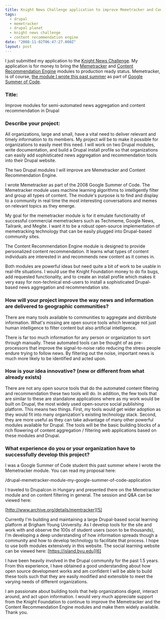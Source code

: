 ```yaml
---
title: Knight News Challenge application to improve Memetracker and Content Recommendation Engine modules
tags:
  - drupal
  - memetracker
  - drupal planet
  - knight news challenge
  - content recommendation engine
date: "2008-11-02T06:47:27.000Z"
layout: post
---
```


I just submitted my application to the [Knight News Challenge][0]. My application is for money to bring the [Memetracker][1] and [Content Recommendation Engine][2] modules to production ready status. Memetracker, is of course, [the module I wrote this past summer][3] as part of [Google Summer of Code][4].

### Title:

Improve modules for semi-automated news aggregation and content recommendation in Drupal

### Describe your project:

All organizations, large and small, have a vital need to deliver relevant and timely information to its members. My project will be to make it possible for organizations to easily meet this need. I will work on two Drupal modules, write documentation, and build a Drupal install profile so that organizations can easily add sophisticated news aggregation and recommendation tools into their Drupal website.

The two Drupal modules I will improve are Memetracker and Content Recommendation Engine.

I wrote Memetracker as part of the 2008 Google Summer of Code. The Memetracker module uses machine learning algorithms to intelligently filter and group all types of content. The module's purpose is to find and display to a community in real time the most interesting conversations and memes on relevant topics as they emerge.

My goal for the memetracker module is for it emulate functionality of successful commercial memetrackers such as Techmeme, Google News, Tailrank, and Megite. I want it to be a robust open-source implementation of memetracking technology that can be easily plugged into Drupal-based community sites.

The Content Recommendation Engine module is designed to provide personalized content recommendation. It learns what types of content individuals are interested in and recommends new content as it comes in.

Both modules are powerful ideas but need quite a bit of work to be usable in real-life situations. I would use the Knight Foundation money to do fix bugs, add requested functionality, and to create an install profile which makes it very easy for non-technical end-users to install a sophisticated Drupal-based news aggregation and recommendation site.

### How will your project improve the way news and information are delivered to geographic communities?

There are many tools available to communities to aggregate and distribute information. What's missing are open source tools which leverage not just human intelligence to filter content but also artificial intelligence.

There is far too much information for any person or organization to sort through manually. These automated tools can be thought of as pre-processors that improve the signal-to-noise ratio reducing the stress people endure trying to follow news. By filtering out the noise, important news is much more likely to be identified and acted upon.

### How is your idea innovative? (new or different from what already exists)

There are not any open source tools that do the automated content filtering and recommendation these two tools will do. In addition, the few tools that are similar to these are standalone applications where as my work would be built on Drupal, the most widely used open-source social publishing platform. This means two things. First, my tools would get wider adoption as they would fit into many organization's existing technology stack. Second, they are more useful as they can take advantage of many other powerful modules available for Drupal. The tools will be the basic building blocks of a rich flowering of content aggregation / filtering web applications based on these modules and Drupal.

### What experience do you or your organization have to successfully develop this project?

I was a Google Summer of Code student this past summer where I wrote the Memetracker module. You can read my proposal here:

/drupal-memetracker-module-my-google-summer-of-code-application

I traveled to Drupalcon in Hungary and presented there on the Memetracker module and on content filtering in general. The session and Q&A can be viewed here:

[http://www.archive.org/details/memtracker][5]

Currently I'm building and maintaining a large Drupal-based social learning platform at Brigham Young University. As I develop tools for the site and work with and observe the 100s of student users (soon to be thousands), I'm developing a deep understanding of how information spreads though a community and how to develop technology to facilitate that process. I hope to use both modules extensively in this website. The social learning website can be viewed here: [https://island.byu.edu][6]

I have been heavily involved in the Drupal community for the past 1.5 years. From this experience, I have obtained a good understanding about how open source development works and am confident I will be able to build these tools such that they are easily modified and extensible to meet the varying needs of different organizations.

I am passionate about building tools that help organizations digest, interact around, and act upon information. I would very much appreciate support from the Knight Foundation to continue to improve the Memetracker and the Content Recommendation Engine modules and make them widely available. Thank you.


[0]: http://www.newschallenge.org/
[1]: http://drupal.org/project/memetracker
[2]: http://drupal.org/project/cre
[3]: /ive-been-accepted-to-google-summer-of-code
[4]: http://code.google.com/soc/2008/
[5]: http://www.archive.org/details/memtracker
[6]: https://island.byu.edu